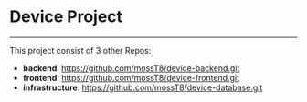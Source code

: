 # Device Project
___
This project consist of 3 other Repos:
- **backend**: https://github.com/mossT8/device-backend.git
- **frontend**: https://github.com/mossT8/device-frontend.git
- **infrastructure**: https://github.com/mossT8/device-database.git
